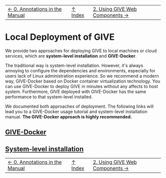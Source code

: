 ||||
| --- | --- | --- |
| [← 0. Annotations in the Manual](0-annotation.md) | [↑ Index](Readme.md) | [2. Using GIVE Web Components →](2-webComponents.md) |

# Local Deployment of GIVE
We provide two approaches for deploying GIVE to local machines or cloud services, which are **system-level installation** and **GIVE-Docker**. 

The traditional way is system-level installation. However, it's always annoying to configure the dependencies and environments, especially for users lack of Linux administration experience. So we recommend a modern way, GIVE-Docker based on Docker container virtualization technology. You can use GIVE-Docker to deploy GIVE in minutes without any affects to host system. Furthermore, GIVE deployed with GIVE-Docker has the same performance to that system-level installed. 

We documented both approaches of deployment. The following links will lead you to a GIVE-Docker usage tutorial and system-level installation manual. __The GIVE-Docker approach is highly recommended.__

## [GIVE-Docker](../tutorials/GIVE-Docker.md)


## [System-level installation](1.2-system-level_installation.md)


||||
| --- | --- | --- |
| [← 0. Annotations in the Manual](0-annotation.md) | [↑ Index](Readme.md) | [2. Using GIVE Web Components →](2-webComponents.md) |
